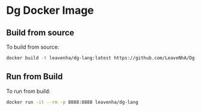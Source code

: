 # Dg Docker Image

## Build from source

To build from source:

``` sh
docker build -t leavenha/dg-lang:latest https://github.com/LeaveNhA/Dg-Docker.git\#python-3.7
```

## Run from Build

To run from build:

``` sh
docker run -it --rm -p 8888:8888 leavenha/dg-lang
```
